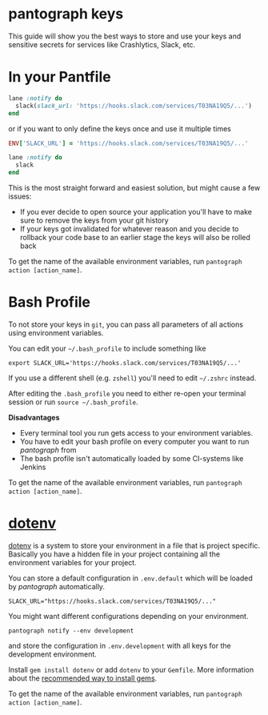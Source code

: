 # pantograph keys

This guide will show you the best ways to store and use your keys and sensitive secrets for services like Crashlytics, Slack, etc.

# In your Pantfile

```ruby
lane :notify do
  slack(slack_url: 'https://hooks.slack.com/services/T03NA19Q5/...')
end
```

or if you want to only define the keys once and use it multiple times


```ruby
ENV['SLACK_URL'] = 'https://hooks.slack.com/services/T03NA19Q5/...'

lane :notify do
  slack
end
```

This is the most straight forward and easiest solution, but might cause a few issues:

- If you ever decide to open source your application you'll have to make sure to remove the keys from your git history
- If your keys got invalidated for whatever reason and you decide to rollback your code base to an earlier stage the keys will also be rolled back

To get the name of the available environment variables, run `pantograph action [action_name]`.

# Bash Profile

To not store your keys in `git`, you can pass all parameters of all actions using environment variables.

You can edit your `~/.bash_profile` to include something like

```shell
export SLACK_URL='https://hooks.slack.com/services/T03NA19Q5/...'
```

If you use a different shell (e.g. `zshell`) you'll need to edit `~/.zshrc` instead.

After editing the `.bash_profile` you need to either re-open your terminal session or run `source ~/.bash_profile`.

**Disadvantages**

- Every terminal tool you run gets access to your environment variables. 
- You have to edit your bash profile on every computer you want to run _pantograph_ from
- The bash profile isn't automatically loaded by some CI-systems like Jenkins

To get the name of the available environment variables, run `pantograph action [action_name]`.

# [dotenv](https://github.com/bkeepers/dotenv)

[dotenv](https://github.com/bkeepers/dotenv) is a system to store your environment in a file that is project specific. Basically you have a hidden file in your project containing all the environment variables for your project.

You can store a default configuration in `.env.default` which will be loaded by _pantograph_ automatically.

```shell
SLACK_URL="https://hooks.slack.com/services/T03NA19Q5/..."
```

You might want different configurations depending on your environment.

```shell
pantograph notify --env development
```

and store the configuration in `.env.development` with all keys for the development environment.

Install `gem install dotenv` or add `dotenv` to your `Gemfile`.
More information about the [recommended way to install gems](https://johnknapprs.github.io/pantograph/getting-started/ios/setup/#use-a-gemfile).

To get the name of the available environment variables, run `pantograph action [action_name]`.
